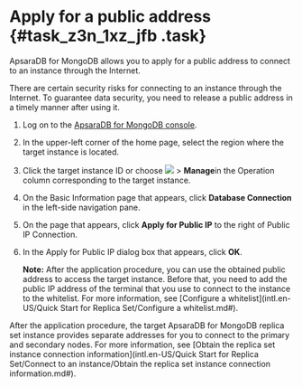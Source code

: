 # Apply for a public address {#task_z3n_1xz_jfb .task}

ApsaraDB for MongoDB allows you to apply for a public address to connect to an instance through the Internet.

There are certain security risks for connecting to an instance through the Internet. To guarantee data security, you need to release a public address in a timely manner after using it.

1.  Log on to the [ApsaraDB for MongoDB console](https://mongodb.console.aliyun.com/).
2.  In the upper-left corner of the home page, select the region where the target instance is located.
3.  Click the target instance ID or choose **![](http://static-aliyun-doc.oss-cn-hangzhou.aliyuncs.com/assets/img/6671/155609796213267_en-US.png)** \> **Manage**in the Operation column corresponding to the target instance.
4.  On the Basic Information page that appears, click **Database Connection** in the left-side navigation pane.
5.  On the page that appears, click **Apply for Public IP** to the right of Public IP Connection.
6.  In the Apply for Public IP dialog box that appears, click **OK**. 

    **Note:** After the application procedure, you can use the obtained public address to access the target instance. Before that, you need to add the public IP address of the terminal that you use to connect to the instance to the whitelist. For more information, see [Configure a whitelist](intl.en-US/Quick Start for Replica Set/Configure a whitelist.md#).


After the application procedure, the target ApsaraDB for MongoDB replica set instance provides separate addresses for you to connect to the primary and secondary nodes. For more information, see [Obtain the replica set instance connection information](intl.en-US/Quick Start for Replica Set/Connect to an instance/Obtain the replica set instance connection information.md#).

